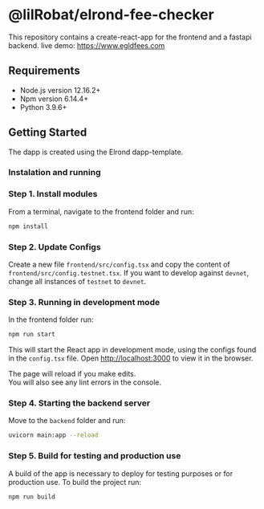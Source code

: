 # @lilRobat/elrond-fee-checker
This repository contains a create-react-app for the frontend and a fastapi backend.
live demo: https://www.egldfees.com

## Requirements

* Node.js version 12.16.2+
* Npm version 6.14.4+
* Python 3.9.6+

## Getting Started

The dapp is created using the Elrond dapp-template.

### Instalation and running

### Step 1. Install modules

From a terminal, navigate to the frontend folder and run:

```bash
npm install
```

### Step 2. Update Configs

Create a new file `frontend/src/config.tsx` and copy the content of `frontend/src/config.testnet.tsx`. If you want to develop against `devnet`, change all instances of `testnet` to `devnet`.

### Step 3. Running in development mode

In the frontend folder run:

```bash
npm run start
```

This will start the React app in development mode, using the configs found in the `config.tsx` file.
Open [http://localhost:3000](http://localhost:3000) to view it in the browser.

The page will reload if you make edits.\
You will also see any lint errors in the console.

### Step 4. Starting the backend server

Move to the `backend` folder and run:

```bash
uvicorn main:app --reload
```

### Step 5. Build for testing and production use

A build of the app is necessary to deploy for testing purposes or for production use.
To build the project run:

```bash
npm run build
```
